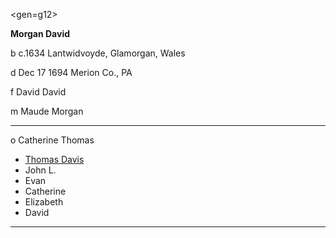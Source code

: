 <gen=g12>

<b>Morgan David</b>

b c.1634 Lantwidvoyde, Glamorgan, Wales

d Dec 17 1694 Merion Co., PA

f David David

m Maude Morgan

<hr>

o Catherine Thomas

- [Thomas Davis](../g11/thomas_davis.md)
- John L.
- Evan
- Catherine
- Elizabeth
- David

<hr>